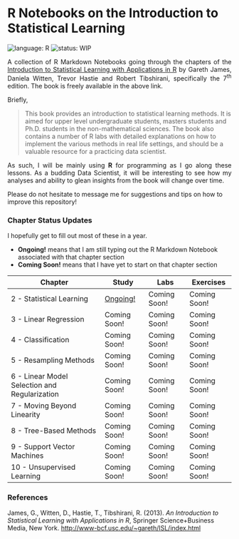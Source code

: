 # R Notebooks on the Introduction to Statistical Learning
![language: R](https://img.shields.io/badge/language-R-blue.svg)
![status: WIP](https://img.shields.io/badge/status-WIP-red.svg)

<p style="text-align:justify">
A collection of R Markdown Notebooks going through the chapters of the <a href="http://faculty.marshall.usc.edu/gareth-james/ISL/">Introduction to Statistical Learning with Applications in R</a> by Gareth James, Daniela Witten, Trevor Hastie and Robert Tibshirani, specifically the 7<sup>th</sup> edition. The book is freely available in the above link.
</p>

Briefly,
<p style="text-align:justify"><blockquote>This book provides an introduction to statistical learning methods. It is aimed for upper level undergraduate students, masters students and Ph.D. students in the non-mathematical sciences. The book also contains a number of R labs with detailed explanations on how to implement the various methods in real life settings, and should be a valuable resource for a practicing data scientist.</blockquote></p>

<p style="text-align:justify">
As such, I will be mainly using <b>R</b> for programming as I go along these lessons. As a budding Data Scientist, it will be interesting to see how my analyses and ability to glean insights from the book will change over time.
</p>

Please do not hesitate to message me for suggestions and tips on how to improve this repository!

### Chapter Status Updates

I hopefully get to fill out most of these in a year.
- <b>Ongoing!</b> means that I am still typing out the R Markdown Notebook associated with that chapter section
- <b>Coming Soon!</b> means that I have yet to start on that chapter section

| Chapter                                       | Study        | Labs         | Exercises    |
|-----------------------------------------------|--------------|--------------|--------------|
| 2 - Statistical Learning                      | [Ongoing!](https://dsbrillantes.github.io/ISL-R-Notebooks/Chapter%202%20-%20Statistical%20Learning.nb.html)     | Coming Soon! | Coming Soon! |
| 3 - Linear Regression                         | Coming Soon! | Coming Soon! | Coming Soon! |
| 4 - Classification                            | Coming Soon! | Coming Soon! | Coming Soon! |
| 5 - Resampling Methods                        | Coming Soon! | Coming Soon! | Coming Soon! |
| 6 - Linear Model Selection and Regularization | Coming Soon! | Coming Soon! | Coming Soon! |
| 7 - Moving Beyond Linearity                   | Coming Soon! | Coming Soon! | Coming Soon! |
| 8 - Tree-Based Methods                        | Coming Soon! | Coming Soon! | Coming Soon! |
| 9 - Support Vector Machines                   | Coming Soon! | Coming Soon! | Coming Soon! |
| 10 - Unsupervised Learning                    | Coming Soon! | Coming Soon! | Coming Soon! |

### References

James, G., Witten, D., Hastie, T., Tibshirani, R. (2013). <i>An Introduction to Statistical Learning with Applications in R</i>, Springer Science+Business Media, New York. http://www-bcf.usc.edu/~gareth/ISL/index.html
